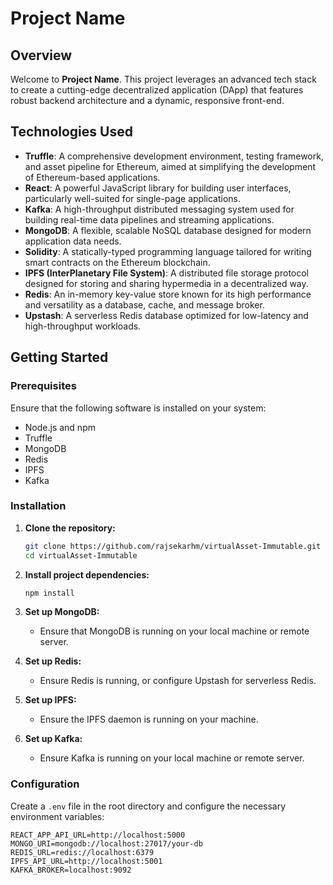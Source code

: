 # Project Name

## Overview
Welcome to **Project Name**. This project leverages an advanced tech stack to create a cutting-edge decentralized application (DApp) that features robust backend architecture and a dynamic, responsive front-end.

## Technologies Used

- **Truffle**: A comprehensive development environment, testing framework, and asset pipeline for Ethereum, aimed at simplifying the development of Ethereum-based applications.
- **React**: A powerful JavaScript library for building user interfaces, particularly well-suited for single-page applications.
- **Kafka**: A high-throughput distributed messaging system used for building real-time data pipelines and streaming applications.
- **MongoDB**: A flexible, scalable NoSQL database designed for modern application data needs.
- **Solidity**: A statically-typed programming language tailored for writing smart contracts on the Ethereum blockchain.
- **IPFS (InterPlanetary File System)**: A distributed file storage protocol designed for storing and sharing hypermedia in a decentralized way.
- **Redis**: An in-memory key-value store known for its high performance and versatility as a database, cache, and message broker.
- **Upstash**: A serverless Redis database optimized for low-latency and high-throughput workloads.

## Getting Started

### Prerequisites

Ensure that the following software is installed on your system:

- Node.js and npm
- Truffle
- MongoDB
- Redis
- IPFS
- Kafka

### Installation

1. **Clone the repository:**
    ```bash
    git clone https://github.com/rajsekarhm/virtualAsset-Immutable.git
    cd virtualAsset-Immutable
    ```

2. **Install project dependencies:**
    ```bash
    npm install
    ```

3. **Set up MongoDB:**
    - Ensure that MongoDB is running on your local machine or remote server.

4. **Set up Redis:**
    - Ensure Redis is running, or configure Upstash for serverless Redis.

5. **Set up IPFS:**
    - Ensure the IPFS daemon is running on your machine.

6. **Set up Kafka:**
    - Ensure Kafka is running on your local machine or remote server.

### Configuration

Create a `.env` file in the root directory and configure the necessary environment variables:
```plaintext
REACT_APP_API_URL=http://localhost:5000
MONGO_URI=mongodb://localhost:27017/your-db
REDIS_URL=redis://localhost:6379
IPFS_API_URL=http://localhost:5001
KAFKA_BROKER=localhost:9092
